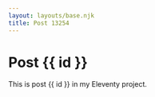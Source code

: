 ```yaml
---
layout: layouts/base.njk
title: Post 13254
---
```


# Post {{ id }}

This is post {{ id }} in my Eleventy project.
